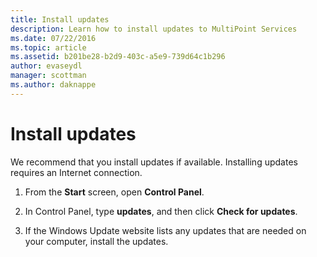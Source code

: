 ```yaml
---
title: Install updates
description: Learn how to install updates to MultiPoint Services
ms.date: 07/22/2016
ms.topic: article
ms.assetid: b201be28-b2d9-403c-a5e9-739d64c1b296
author: evaseydl
manager: scottman
ms.author: daknappe
---
```

# Install updates
We recommend that you install updates if available. Installing updates requires an Internet connection.

1.  From the **Start** screen, open **Control Panel**.

2.  In Control Panel, type **updates**, and then click **Check for updates**.

3.  If the Windows Update website lists any updates that are needed on your computer, install the updates.


